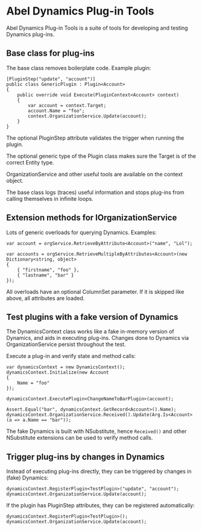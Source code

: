 # Abel Dynamics Plug-in Tools

Abel Dynamics Plug-in Tools is a suite of tools for developing and testing Dynamics plug-ins.

## Base class for plug-ins

The base class removes boilerplate code. Example plugin:

~~~
[PluginStep("update", "account")]
public class GenericPlugin : Plugin<Account>
{
	public override void Execute(PluginContext<Account> context)
	{
		var account = context.Target;
		account.Name = "foo";
		context.OrganizationService.Update(account);
	}
}
~~~

The optional PluginStep attribute validates the trigger when running the plugin.

The optional generic type of the Plugin class makes sure the Target is of the correct Entity type.

OrganizationService and other useful tools are available on the context object.

The base class logs (traces) useful information and stops plug-ins from calling themselves in infinite loops. 

## Extension methods for IOrganizationService

Lots of generic overloads for querying Dynamics. Examples:

~~~
var account = orgService.RetrieveByAttribute<Account>("name", "Lol");

var accounts = orgService.RetrieveMultipleByAttributes<Account>(new Dictionary<string, object>
{
	{ "firstname", "foo" },
	{ "lastname", "bar" }
});
~~~

All overloads have an optional ColumnSet parameter. If it is skipped like above, all attributes are loaded. 

## Test plugins with a fake version of Dynamics

The DynamicsContext class works like a fake in-memory version of Dynamics, and aids in executing plug-ins. Changes done to Dynamics via OrganizationService persist throughout the test.

Execute a plug-in and verify state and method calls:

~~~
var dynamicsContext = new DynamicsContext();
dynamicsContext.Initialize(new Account
{
	Name = "foo"
});

dynamicsContext.ExecutePlugin<ChangeNameToBarPlugin>(account);

Assert.Equal("bar", dynamicsContext.GetRecord<Account>().Name);
dynamicsContext.OrganizationService.Received().Update(Arg.Is<Account>(a => a.Name == "bar"));
~~~

The fake Dynamics is built with NSubstitute, hence ```Received()``` and other NSubstitute extensions can be used to verify method calls.

## Trigger plug-ins by changes in Dynamics

Instead of executing plug-ins directly, they can be triggered by changes in (fake) Dynamics:

~~~
dynamicsContext.RegisterPlugin<TestPlugin>("update", "account");
dynamicsContext.OrganizationService.Update(account);
~~~

If the plugin has PluginStep attributes, they can be registered automatically:

~~~
dynamicsContext.RegisterPlugin<TestPlugin>();
dynamicsContext.OrganizationService.Update(account);
~~~